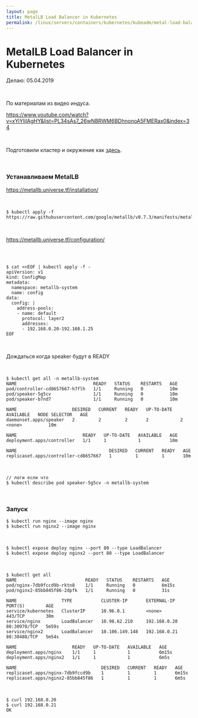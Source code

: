 ```yaml
---
layout: page
title: MetalLB Load Balancer in Kubernetes
permalink: /linux/servers/containers/kubernetes/kubeadm/metal-load-balancer/
---
```


# MetalLB Load Balancer in Kubernetes

Делаю: 05.04.2019

<br/>

По материалам из видео индуса.

https://www.youtube.com/watch?v=xYiYIjlAgHY&list=PL34sAs7_26wNBRWM6BDhnonoA5FMERax0&index=34

<br/>

Подготовили кластер и окружение как <a href="/linux/servers/containers/kubernetes/kubeadm/prepared-cluster/">здесь</a>.

<br/>

### Устанавливаем MetalLB

https://metallb.universe.tf/installation/

<br/>

    $ kubectl apply -f https://raw.githubusercontent.com/google/metallb/v0.7.3/manifests/metallb.yaml

<br/>

https://metallb.universe.tf/configuration/

<br/>

```

$ cat <<EOF | kubectl apply -f -
apiVersion: v1
kind: ConfigMap
metadata:
  namespace: metallb-system
  name: config
data:
  config: |
    address-pools:
    - name: default
      protocol: layer2
      addresses:
      - 192.168.0.20-192.168.1.25
EOF

```

<br/>

Дождаться когда speaker будут в READY

<br/>

    $ kubectl get all -n metallb-system
    NAME                             READY   STATUS    RESTARTS   AGE
    pod/controller-cd8657667-h7flh   1/1     Running   0          10m
    pod/speaker-5g5cv                1/1     Running   0          10m
    pod/speaker-b7nd7                1/1     Running   0          10m

    NAME                     DESIRED   CURRENT   READY   UP-TO-DATE   AVAILABLE   NODE SELECTOR   AGE
    daemonset.apps/speaker   2         2         2       2            2           <none>          10m

    NAME                         READY   UP-TO-DATE   AVAILABLE   AGE
    deployment.apps/controller   1/1     1            1           10m

    NAME                                   DESIRED   CURRENT   READY   AGE
    replicaset.apps/controller-cd8657667   1         1         1       10m

<br/>

    // логи если что
    $ kubectl describe pod speaker-5g5cv -n metallb-system

<br/>

### Запуск

    $ kubectl run nginx --image nginx
    $ kubectl run nginx2 --image nginx

<br/>

    $ kubectl expose deploy nginx --port 80 --type LoadBalancer
    $ kubectl expose deploy nginx2 --port 80 --type LoadBalancer

<br/>

    $ kubectl get all
    NAME                          READY   STATUS    RESTARTS   AGE
    pod/nginx-7db9fccd9b-rktn8    1/1     Running   0          6m15s
    pod/nginx2-85bb845f86-2dpfk   1/1     Running   0          31s

    NAME                 TYPE           CLUSTER-IP       EXTERNAL-IP    PORT(S)        AGE
    service/kubernetes   ClusterIP      10.96.0.1        <none>         443/TCP        30m
    service/nginx        LoadBalancer   10.98.62.210     192.168.0.20   80:30978/TCP   5m59s
    service/nginx2       LoadBalancer   10.106.149.148   192.168.0.21   80:30488/TCP   5m54s

    NAME                     READY   UP-TO-DATE   AVAILABLE   AGE
    deployment.apps/nginx    1/1     1            1           6m15s
    deployment.apps/nginx2   1/1     1            1           6m5s

    NAME                                DESIRED   CURRENT   READY   AGE
    replicaset.apps/nginx-7db9fccd9b    1         1         1       6m15s
    replicaset.apps/nginx2-85bb845f86   1         1         1       6m5s

<br/>

    $ curl 192.168.0.20
    $ curl 192.168.0.21
    OK
